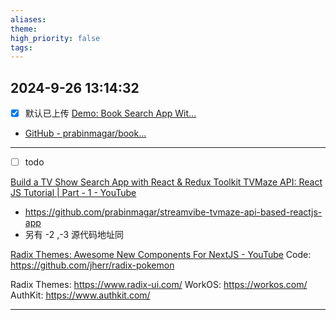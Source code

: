 ```yaml
---
aliases: 
theme: 
high_priority: false
tags:
---
```

2024-9-26 13:14:32
---

- [x]  默认已上传
[Demo: Book Search App Wit...](https://www.youtube.com/watch?v=abnn0C1YPS8)
- [GitHub - prabinmagar/book...](https://github.com/prabinmagar/booklib-app-using-react-js-and-openlib-api)

---
- [ ] todo

[Build a TV Show Search App with React & Redux Toolkit TVMaze API: React JS Tutorial | Part - 1 - YouTube](https://www.youtube.com/watch?v=6CRotje21Q8)
- https://github.com/prabinmagar/streamvibe-tvmaze-api-based-reactjs-app
- 另有 -2 ,-3 源代码地址同

[Radix Themes: Awesome New Components For NextJS - YouTube](https://www.youtube.com/watch?v=SKm2XGxbLLM&t=118s)
Code: https://github.com/jherr/radix-pokemon

Radix Themes: https://www.radix-ui.com/
WorkOS: https://workos.com/
AuthKit: https://www.authkit.com/



---

